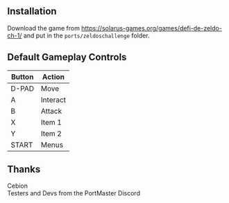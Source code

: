 ## Installation
Download the game from https://solarus-games.org/games/defi-de-zeldo-ch-1/ and put in the `ports/zeldoschallenge` folder.

## Default Gameplay Controls
| Button | Action |
|--|--|
|D-PAD|Move|
|A|Interact|
|B|Attack|
|X|Item 1|
|Y|Item 2|
|START|Menus|

## Thanks
Cebion  
Testers and Devs from the PortMaster Discord  





